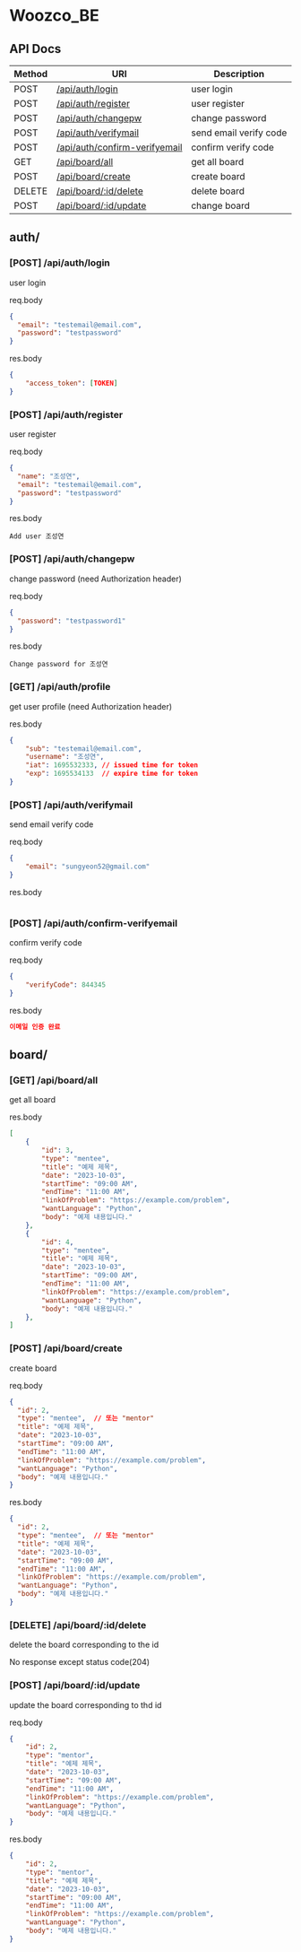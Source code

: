 # Woozco_BE

## API Docs

| Method | URI                                   | Description            |
|--------|---------------------------------------|------------------------|
| POST   | [/api/auth/login](#post-apiauthlogin)        | user login             |
| POST   | [/api/auth/register](#post-apiauthregister)  | user register          |
| POST   | [/api/auth/changepw](#post-apiauthchangepw)  | change password        |           
| POST   | [/api/auth/verifymail](#post-apiauthverifymail)                   | send email verify code        |
| POST   | [/api/auth/confirm-verifyemail](#post-apiauthconfirm-verifyemail) | confirm verify code           |
| GET    | [/api/board/all](#get-apiboardall)     | get all board      |
| POST    | [/api/board/create](#post-apiboardcreate)     | create board       |
| DELETE    | [/api/board/:id/delete](#delete-apiboardiddelete)     | delete board       |
| POST    | [/api/board/:id/update](#post-apiboardidupdate)     | change board       |

## auth/

### [POST] /api/auth/login

user login

req.body
```json
{
  "email": "testemail@email.com",
  "password": "testpassword"
}
```

res.body
```json
{
    "access_token": [TOKEN]
}
```

### [POST] /api/auth/register

user register

req.body
```json
{
  "name": "조성연",
  "email": "testemail@email.com",
  "password": "testpassword"
}
```

res.body
```text
Add user 조성연
```

### [POST] /api/auth/changepw

change password
(need Authorization header)

req.body
```json
{
  "password": "testpassword1"
}
```

res.body
```text
Change password for 조성연
```

### [GET] /api/auth/profile

get user profile
(need Authorization header)

res.body

```json
{
    "sub": "testemail@email.com",
    "username": "조성연",
    "iat": 1695532333, // issued time for token
    "exp": 1695534133  // expire time for token
}
```

### [POST] /api/auth/verifymail

send email verify code  

req.body
```json
{
    "email": "sungyeon52@gmail.com"
}
```

res.body
```json

```

### [POST] /api/auth/confirm-verifyemail

confirm verify code 

req.body
```json
{
    "verifyCode": 844345
}
```

res.body
```json
이메일 인증 완료
```

## board/

### [GET] /api/board/all

get all board 

res.body

```json
[
    {
        "id": 3,
        "type": "mentee",
        "title": "예제 제목",
        "date": "2023-10-03",
        "startTime": "09:00 AM",
        "endTime": "11:00 AM",
        "linkOfProblem": "https://example.com/problem",
        "wantLanguage": "Python",
        "body": "예제 내용입니다."
    },
    {
        "id": 4,
        "type": "mentee",
        "title": "예제 제목",
        "date": "2023-10-03",
        "startTime": "09:00 AM",
        "endTime": "11:00 AM",
        "linkOfProblem": "https://example.com/problem",
        "wantLanguage": "Python",
        "body": "예제 내용입니다."
    },
]
```

### [POST] /api/board/create

create board 

req.body
```json
{
  "id": 2,
  "type": "mentee",  // 또는 "mentor"
  "title": "예제 제목",
  "date": "2023-10-03",
  "startTime": "09:00 AM",
  "endTime": "11:00 AM",
  "linkOfProblem": "https://example.com/problem",
  "wantLanguage": "Python",
  "body": "예제 내용입니다."
}
```
res.body

```json
{
  "id": 2,
  "type": "mentee",  // 또는 "mentor"
  "title": "예제 제목",
  "date": "2023-10-03",
  "startTime": "09:00 AM",
  "endTime": "11:00 AM",
  "linkOfProblem": "https://example.com/problem",
  "wantLanguage": "Python",
  "body": "예제 내용입니다."
}
```

### [DELETE] /api/board/:id/delete

delete the board corresponding to the id

No response except status code(204)

### [POST] /api/board/:id/update
update the board corresponding to thd id

req.body

```json
{
    "id": 2,
    "type": "mentor",
    "title": "예제 제목",
    "date": "2023-10-03",
    "startTime": "09:00 AM",
    "endTime": "11:00 AM",
    "linkOfProblem": "https://example.com/problem",
    "wantLanguage": "Python",
    "body": "예제 내용입니다."
}
```

res.body


```json
{
    "id": 2,
    "type": "mentor",
    "title": "예제 제목",
    "date": "2023-10-03",
    "startTime": "09:00 AM",
    "endTime": "11:00 AM",
    "linkOfProblem": "https://example.com/problem",
    "wantLanguage": "Python",
    "body": "예제 내용입니다."
}
```
